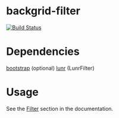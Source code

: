 backgrid-filter
===============
[![Build Status](https://travis-ci.org/wyuenho/backgrid-filter.png?branch=master)](https://travis-ci.org/wyuenho/backgrid-filter)

Dependencies
============
[bootstrap](http://twitter.github.com/bootstrap/) (optional)
[lunr](http://lunrjs.com) (LunrFilter)

Usage
=====
See the [Filter](http://wyuenho.github.com/backgrid/#api-filter) section in
the documentation.
